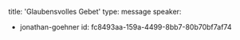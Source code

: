 title: 'Glaubensvolles Gebet'
type: message
speaker:
  - jonathan-goehner
id: fc8493aa-159a-4499-8bb7-80b70bf7af74
